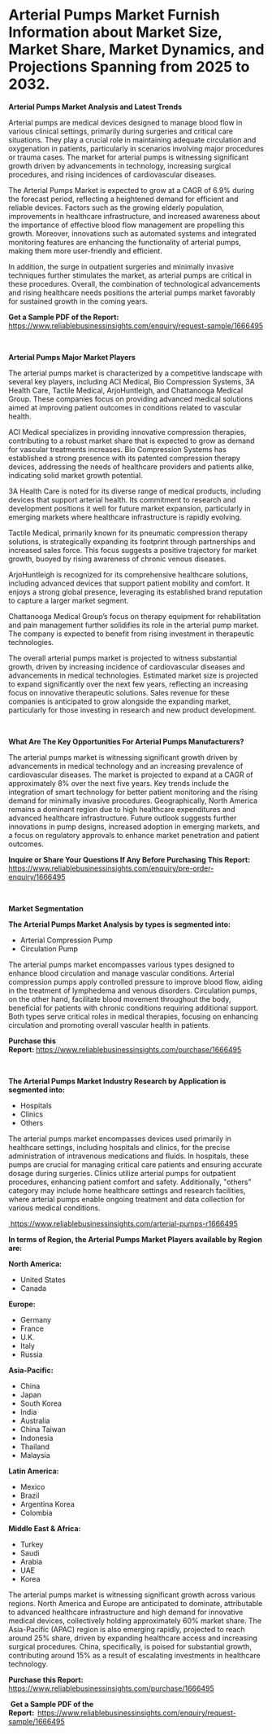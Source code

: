 <p><h1>Arterial Pumps Market Furnish Information about Market Size, Market Share, Market Dynamics, and Projections Spanning from 2025 to 2032.</h1></p><p><strong>Arterial Pumps Market Analysis and Latest Trends</strong></p>
<p><p>Arterial pumps are medical devices designed to manage blood flow in various clinical settings, primarily during surgeries and critical care situations. They play a crucial role in maintaining adequate circulation and oxygenation in patients, particularly in scenarios involving major procedures or trauma cases. The market for arterial pumps is witnessing significant growth driven by advancements in technology, increasing surgical procedures, and rising incidences of cardiovascular diseases.</p><p>The Arterial Pumps Market is expected to grow at a CAGR of 6.9% during the forecast period, reflecting a heightened demand for efficient and reliable devices. Factors such as the growing elderly population, improvements in healthcare infrastructure, and increased awareness about the importance of effective blood flow management are propelling this growth. Moreover, innovations such as automated systems and integrated monitoring features are enhancing the functionality of arterial pumps, making them more user-friendly and efficient. </p><p>In addition, the surge in outpatient surgeries and minimally invasive techniques further stimulates the market, as arterial pumps are critical in these procedures. Overall, the combination of technological advancements and rising healthcare needs positions the arterial pumps market favorably for sustained growth in the coming years.</p></p>
<p><strong>Get a Sample PDF of the Report:&nbsp;</strong> <a href="https://www.reliablebusinessinsights.com/enquiry/request-sample/1666495?utm_campaign=3127&utm_medium=2&utm_source=Github&utm_content=ia&utm_term=16042025&utm_id=arterial-pumps">https://www.reliablebusinessinsights.com/enquiry/request-sample/1666495</a></p>
<p>&nbsp;</p>
<p><strong>Arterial Pumps Major Market Players</strong></p>
<p><p>The arterial pumps market is characterized by a competitive landscape with several key players, including ACI Medical, Bio Compression Systems, 3A Health Care, Tactile Medical, ArjoHuntleigh, and Chattanooga Medical Group. These companies focus on providing advanced medical solutions aimed at improving patient outcomes in conditions related to vascular health.</p><p>ACI Medical specializes in providing innovative compression therapies, contributing to a robust market share that is expected to grow as demand for vascular treatments increases. Bio Compression Systems has established a strong presence with its patented compression therapy devices, addressing the needs of healthcare providers and patients alike, indicating solid market growth potential.</p><p>3A Health Care is noted for its diverse range of medical products, including devices that support arterial health. Its commitment to research and development positions it well for future market expansion, particularly in emerging markets where healthcare infrastructure is rapidly evolving. </p><p>Tactile Medical, primarily known for its pneumatic compression therapy solutions, is strategically expanding its footprint through partnerships and increased sales force. This focus suggests a positive trajectory for market growth, buoyed by rising awareness of chronic venous diseases. </p><p>ArjoHuntleigh is recognized for its comprehensive healthcare solutions, including advanced devices that support patient mobility and comfort. It enjoys a strong global presence, leveraging its established brand reputation to capture a larger market segment.</p><p>Chattanooga Medical Group’s focus on therapy equipment for rehabilitation and pain management further solidifies its role in the arterial pump market. The company is expected to benefit from rising investment in therapeutic technologies.</p><p>The overall arterial pumps market is projected to witness substantial growth, driven by increasing incidence of cardiovascular diseases and advancements in medical technologies. Estimated market size is projected to expand significantly over the next few years, reflecting an increasing focus on innovative therapeutic solutions. Sales revenue for these companies is anticipated to grow alongside the expanding market, particularly for those investing in research and new product development.</p></p>
<p>&nbsp;</p>
<p><strong>What Are The Key Opportunities For Arterial Pumps Manufacturers?</strong></p>
<p><p>The arterial pumps market is witnessing significant growth driven by advancements in medical technology and an increasing prevalence of cardiovascular diseases. The market is projected to expand at a CAGR of approximately 8% over the next five years. Key trends include the integration of smart technology for better patient monitoring and the rising demand for minimally invasive procedures. Geographically, North America remains a dominant region due to high healthcare expenditures and advanced healthcare infrastructure. Future outlook suggests further innovations in pump designs, increased adoption in emerging markets, and a focus on regulatory approvals to enhance market penetration and patient outcomes.</p></p>
<p><strong>Inquire or Share Your Questions If Any Before Purchasing This Report:</strong> <a href="https://www.reliablebusinessinsights.com/enquiry/pre-order-enquiry/1666495?utm_campaign=3127&utm_medium=2&utm_source=Github&utm_content=ia&utm_term=16042025&utm_id=arterial-pumps">https://www.reliablebusinessinsights.com/enquiry/pre-order-enquiry/1666495</a></p>
<p>&nbsp;</p>
<p><strong>Market Segmentation</strong></p>
<p><strong>The Arterial Pumps Market Analysis by types is segmented into:</strong></p>
<p><ul><li>Arterial Compression Pump</li><li>Circulation Pump</li></ul></p>
<p><p>The arterial pumps market encompasses various types designed to enhance blood circulation and manage vascular conditions. Arterial compression pumps apply controlled pressure to improve blood flow, aiding in the treatment of lymphedema and venous disorders. Circulation pumps, on the other hand, facilitate blood movement throughout the body, beneficial for patients with chronic conditions requiring additional support. Both types serve critical roles in medical therapies, focusing on enhancing circulation and promoting overall vascular health in patients.</p></p>
<p><strong>Purchase this Report:&nbsp;</strong><a href="https://www.reliablebusinessinsights.com/purchase/1666495?utm_campaign=3127&utm_medium=2&utm_source=Github&utm_content=ia&utm_term=16042025&utm_id=arterial-pumps">https://www.reliablebusinessinsights.com/purchase/1666495</a></p>
<p>&nbsp;</p>
<p><strong>The Arterial Pumps Market Industry Research by Application is segmented into:</strong></p>
<p><ul><li>Hospitals</li><li>Clinics</li><li>Others</li></ul></p>
<p><p>The arterial pumps market encompasses devices used primarily in healthcare settings, including hospitals and clinics, for the precise administration of intravenous medications and fluids. In hospitals, these pumps are crucial for managing critical care patients and ensuring accurate dosage during surgeries. Clinics utilize arterial pumps for outpatient procedures, enhancing patient comfort and safety. Additionally, "others" category may include home healthcare settings and research facilities, where arterial pumps enable ongoing treatment and data collection for various medical conditions.</p></p>
<p><a href="https://www.reliablebusinessinsights.com/arterial-pumps-r1666495?utm_campaign=3127&utm_medium=2&utm_source=Github&utm_content=ia&utm_term=16042025&utm_id=arterial-pumps">&nbsp;https://www.reliablebusinessinsights.com/arterial-pumps-r1666495</a></p>
<p><strong>In terms of Region, the Arterial Pumps Market Players available by Region are:</strong></p>
<p>
    <p> <strong> North America: </strong>
        <ul>
            <li>United States</li>
            <li>Canada</li>
        </ul>
        </p> 
    <p> <strong> Europe: </strong>
        <ul>
            <li>Germany</li>
            <li>France</li>
            <li>U.K.</li>
            <li>Italy</li>
            <li>Russia</li>
        </ul>
        </p> 
    <p> <strong> Asia-Pacific: </strong>
        <ul>
            <li>China</li>
            <li>Japan</li>
            <li>South Korea</li>
            <li>India</li>
            <li>Australia</li>
            <li>China Taiwan</li>
            <li>Indonesia</li>
            <li>Thailand</li>
            <li>Malaysia</li>
        </ul>
        </p> 
    <p> <strong> Latin America: </strong>
        <ul>
            <li>Mexico</li>
            <li>Brazil</li>
            <li>Argentina Korea</li>
            <li>Colombia</li>
        </ul>
        </p> 
    <p> <strong> Middle East & Africa: </strong>
        <ul>
            <li>Turkey</li>
            <li>Saudi</li>
            <li>Arabia</li>
            <li>UAE</li>
            <li>Korea</li>
        </ul>
    </p>
    </p>
<p><p>The arterial pumps market is witnessing significant growth across various regions. North America and Europe are anticipated to dominate, attributable to advanced healthcare infrastructure and high demand for innovative medical devices, collectively holding approximately 60% market share. The Asia-Pacific (APAC) region is also emerging rapidly, projected to reach around 25% share, driven by expanding healthcare access and increasing surgical procedures. China, specifically, is poised for substantial growth, contributing around 15% as a result of escalating investments in healthcare technology.</p></p>
<p><strong>Purchase this Report: </strong><a href="https://www.reliablebusinessinsights.com/purchase/1666495?utm_campaign=3127&utm_medium=2&utm_source=Github&utm_content=ia&utm_term=16042025&utm_id=arterial-pumps">https://www.reliablebusinessinsights.com/purchase/1666495</a></p>
<p>&nbsp;<strong>Get a Sample PDF of the Report:&nbsp;&nbsp;</strong><a href="https://www.reliablebusinessinsights.com/enquiry/request-sample/1666495?utm_campaign=3127&utm_medium=2&utm_source=Github&utm_content=ia&utm_term=16042025&utm_id=arterial-pumps">https://www.reliablebusinessinsights.com/enquiry/request-sample/1666495</a></p>
<p><strong></strong></p>
<p><p></p><p></p><p></p></p>